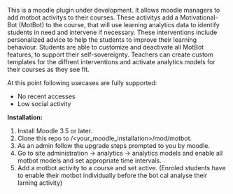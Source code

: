 This is a moodle plugin under development. It allows moodle managers to add motbot activitys to their courses. These activitys add a Motivational-Bot (MotBot) to the course, that will use learning analytics data to identify students in need and intervene if necessary.
These interventions include personalized advice to help the students to improve their learning behaviour. Students are able to customize and deactivate all MotBot features, to support their self-sovereignty. Teachers can create custom templates for the diffrent interventions and activate analytics models for their courses as they see fit.

At this point following usecases are fully supported:
- No recent accesses
- Low social activity


**Installation:**
1. Install Moodle 3.5 or later.
2. Clone this repo to /<your_moodle_installation>/mod/motbot.
3. As an admin follow the upgrade steps prompted to you by moodle.
4. Go to site administration -> analytics -> analytics models and enable all motbot models and set appropriate time intervals.
5. Add a motbot activity to a course and set active. (Enroled students have to enable their motbot individually before the bot cal analyse their larning activity)
